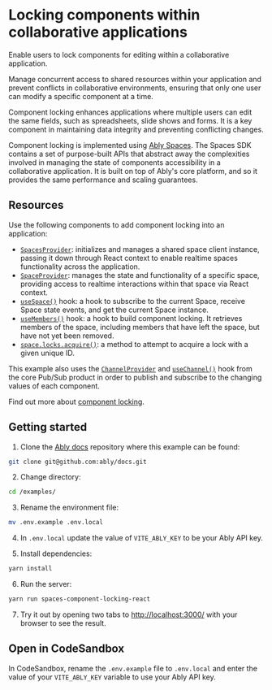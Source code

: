 # Locking components within collaborative applications

Enable users to lock components for editing within a collaborative application.

Manage concurrent access to shared resources within your application and prevent conflicts in collaborative environments, ensuring that only one user can modify a specific component at a time.

Component locking enhances applications where multiple users can edit the same fields, such as spreadsheets, slide shows and forms. It is a key component in maintaining data integrity and preventing conflicting changes.

Component locking is implemented using [Ably Spaces](/docs/products/spaces). The Spaces SDK contains a set of purpose-built APIs that abstract away the complexities involved in managing the state of components accessibility in a collaborative application. It is built on top of Ably's core platform, and so it provides the same performance and scaling guarantees.

## Resources

Use the following components to add component locking into an application:

- [`SpacesProvider`](/docs/spaces/react#spaces-provider): initializes and manages a shared space client instance, passing it down through React context to enable realtime spaces functionality across the application.
- [`SpaceProvider`](/docs/spaces/react#spaces-provider): manages the state and functionality of a specific space, providing access to realtime interactions within that space via React context.
- [`useSpace()`](/docs/spaces/react#useSpace) hook: a hook to subscribe to the current Space, receive Space state events, and get the current Space instance.
- [`useMembers()`](/docs/spaces/react#useMembers) hook: a hook to build component locking. It retrieves members of the space, including members that have left the space, but have not yet been removed.
- [`space.locks.acquire()`](/docs/spaces/locking#acquire): a method to attempt to acquire a lock with a given unique ID.

This example also uses the [`ChannelProvider`](/docs/getting-started/react-hooks#channel-provider) and [`useChannel()`](/docs/getting-started/react-hooks#useChannel) hook from the core Pub/Sub product in order to publish and subscribe to the changing values of each component.

Find out more about [component locking](/docs/spaces/locking).

## Getting started

1. Clone the [Ably docs](https://github.com/ably/docs) repository where this example can be found:

  ```sh
  git clone git@github.com:ably/docs.git
  ```

2. Change directory:

  ```sh
  cd /examples/
  ```

3. Rename the environment file:

  ```sh
  mv .env.example .env.local
  ```

4. In `.env.local` update the value of `VITE_ABLY_KEY` to be your Ably API key.

5. Install dependencies:

  ```sh
  yarn install
  ```

6. Run the server:

  ```sh
  yarn run spaces-component-locking-react
  ```

7. Try it out by opening two tabs to [http://localhost:3000/](http://localhost:3000/) with your browser to see the result.

## Open in CodeSandbox

In CodeSandbox, rename the `.env.example` file to `.env.local` and enter the value of your `VITE_ABLY_KEY` variable to use your Ably API key.
